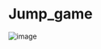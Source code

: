# Jump_game

![image](https://user-images.githubusercontent.com/79619620/204107825-2dd06b41-61e3-467c-8194-f5e12a7a1ff8.png)
